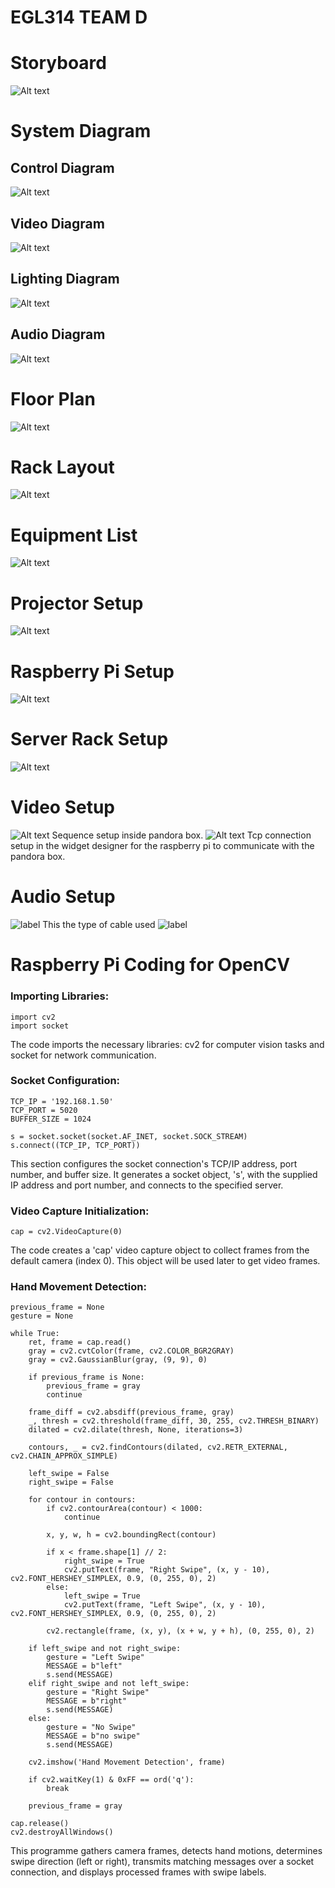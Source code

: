 # EGL314 TEAM D

# Storyboard
![Alt text](images/storyboard.jpeg)
# System Diagram
## Control Diagram
![Alt text](images/control%20diagram.png)

## Video Diagram
![Alt text](images/Video%20Diagram.png)

## Lighting Diagram
![Alt text](images/lighting%20diagram.png)

## Audio Diagram
![Alt text](images/audio%20diagram.jpg)

# Floor Plan
![Alt text](images/floor%20plan.png)

# Rack Layout
![Alt text](images/rack%20layout%20diagram.png)

# Equipment List
![Alt text](images/equipment%20list.png)

# Projector Setup
![Alt text](images/Projector.jpg)

# Raspberry Pi Setup
![Alt text](images/raspberry%20pi.jpg)

# Server Rack Setup
![Alt text](images/rack%20layout.jpg)

[def]: images/audio%20diagram.png

# Video Setup
![Alt text](images/Pandora%20Box%20Sequence%20for%20314.jpg)
Sequence setup inside pandora box.
![Alt text](images/Connection%20manager%20for%20314.jpg)
Tcp connection setup in the widget designer for the raspberry pi to communicate with the pandora box.

# Audio Setup
![label](images/audio%20setup.jpg)
This the type of cable used
![label](images/type%20of%20cable.jpg)

# Raspberry Pi Coding for OpenCV

### Importing Libraries:
```
import cv2
import socket
```
The code imports the necessary libraries: cv2 for computer vision tasks and socket for network communication.

### Socket Configuration:
```
TCP_IP = '192.168.1.50'
TCP_PORT = 5020
BUFFER_SIZE = 1024

s = socket.socket(socket.AF_INET, socket.SOCK_STREAM)
s.connect((TCP_IP, TCP_PORT))
```
This section configures the socket connection's TCP/IP address, port number, and buffer size. It generates a socket object, 's', with the supplied IP address and port number, and connects to the specified server.

### Video Capture Initialization:
```
cap = cv2.VideoCapture(0)
```
The code creates a 'cap' video capture object to collect frames from the default camera (index 0). This object will be used later to get video frames.

### Hand Movement Detection:
```
previous_frame = None
gesture = None

while True:
    ret, frame = cap.read()
    gray = cv2.cvtColor(frame, cv2.COLOR_BGR2GRAY)
    gray = cv2.GaussianBlur(gray, (9, 9), 0)
    
    if previous_frame is None:
        previous_frame = gray
        continue
    
    frame_diff = cv2.absdiff(previous_frame, gray)
    _, thresh = cv2.threshold(frame_diff, 30, 255, cv2.THRESH_BINARY)
    dilated = cv2.dilate(thresh, None, iterations=3)
    
    contours, _ = cv2.findContours(dilated, cv2.RETR_EXTERNAL, cv2.CHAIN_APPROX_SIMPLE)
    
    left_swipe = False
    right_swipe = False

    for contour in contours:
        if cv2.contourArea(contour) < 1000:
            continue
        
        x, y, w, h = cv2.boundingRect(contour)
        
        if x < frame.shape[1] // 2:
            right_swipe = True
            cv2.putText(frame, "Right Swipe", (x, y - 10), cv2.FONT_HERSHEY_SIMPLEX, 0.9, (0, 255, 0), 2)
        else:
            left_swipe = True
            cv2.putText(frame, "Left Swipe", (x, y - 10), cv2.FONT_HERSHEY_SIMPLEX, 0.9, (0, 255, 0), 2)
        
        cv2.rectangle(frame, (x, y), (x + w, y + h), (0, 255, 0), 2)

    if left_swipe and not right_swipe:
        gesture = "Left Swipe"
        MESSAGE = b"left"
        s.send(MESSAGE)
    elif right_swipe and not left_swipe:
        gesture = "Right Swipe"
        MESSAGE = b"right"
        s.send(MESSAGE)
    else:
        gesture = "No Swipe"
        MESSAGE = b"no swipe"
        s.send(MESSAGE)
    
    cv2.imshow('Hand Movement Detection', frame)
    
    if cv2.waitKey(1) & 0xFF == ord('q'):
        break

    previous_frame = gray

cap.release()
cv2.destroyAllWindows()

```
This programme gathers camera frames, detects hand motions, determines swipe direction (left or right), transmits matching messages over a socket connection, and displays processed frames with swipe labels.